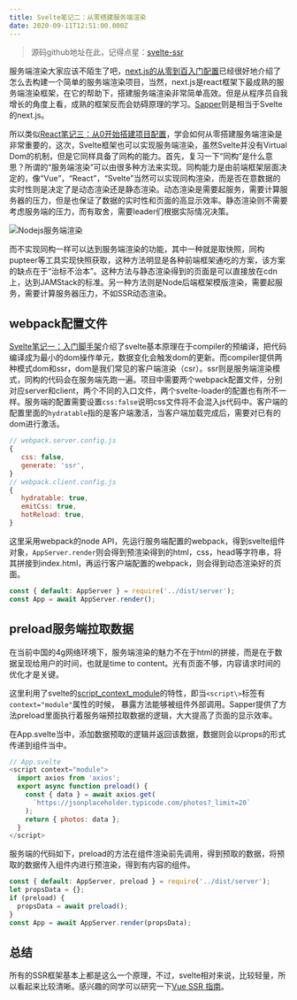 ```yaml
---
title: Svelte笔记二：从零搭建服务端渲染
date: 2020-09-11T12:51:00.000Z
---
```


> 源码github地址在此，记得点星：[svelte-ssr](https://github.com/brandonxiang/svelte-ssr)

服务端渲染大家应该不陌生了吧，[next.js的从零到百入门配置](https://www.jianshu.com/p/1dbb2fa1069e)已经很好地介绍了怎么去构建一个简单的服务端渲染项目，当然，next.js是react框架下最成熟的服务端渲染框架，在它的帮助下，搭建服务端渲染非常简单高效。但是从程序员自我增长的角度上看，成熟的框架反而会妨碍原理的学习。[Sapper](https://github.com/sveltejs/sapper)则是相当于Svelte的next.js。

所以类似[React笔记三：从0开始搭建项目配置](https://www.jianshu.com/p/f8b525f6df54)，学会如何从零搭建服务端渲染是非常重要的，这次，Svelte框架也可以实现服务端渲染，虽然Svelte并没有Virtual Dom的机制，但是它同样具备了同构的能力。首先，复习一下“同构”是什么意思？所谓的“服务端渲染”可以由很多种方法来实现。同构能力是由前端框架层面决定的，像“Vue”，“React”，“Svelte”当然可以实现同构渲染，而是否在意数据的实时性则是决定了是动态渲染还是静态渲染。动态渲染是需要起服务，需要计算服务器的压力，但是也保证了数据的实时性和页面的高显示效率。静态渲染则不需要考虑服务端的压力，而有取舍，需要leader们根据实际情况决策。

![Nodejs服务端渲染](https://upload-images.jianshu.io/upload_images/685800-7e641350b5b78105.png?imageMogr2/auto-orient/strip%7CimageView2/2/w/1240)

而不实现同构一样可以达到服务端渲染的功能，其中一种就是取快照，同构pupteer等工具实现快照获取，这种方法明显是各种前端框架通吃的方案，该方案的缺点在于“治标不治本”。这种方法与静态渲染得到的页面是可以直接放在cdn上，达到JAMStack的标准。另一种方法则是Node后端框架模版渲染，需要起服务，需要计算服务器压力，不如SSR动态渲染。

## webpack配置文件

[Svelte笔记一：入门脚手架](https://www.jianshu.com/p/5fe04f7a796a)介绍了svelte基本原理在于compiler的预编译，把代码编译成为最小的dom操作单元，数据变化会触发dom的更新。而compiler提供两种模式dom和ssr，dom是我们常见的客户端渲染（csr）。ssr则是服务端渲染模式，同构的代码会在服务端先跑一遍。项目中需要两个webpack配置文件，分别对应server和client，两个不同的入口文件，两个svelte-loader的配置也有所不一样。服务端的配置需要设置`css:false`说明css文件将不会混入js代码中。客户端的配置里面的`hydratable`指的是客户端激活，当客户端加载完成后，需要对已有的dom进行激活。

```javascript
// webpack.server.config.js
{
   css: false,
   generate: 'ssr',
}
// webpack.client.config.js
{
   hydratable: true,
   emitCss: true,
   hotReload: true,
}
```

这里采用webpack的node API，先运行服务端配置的webpack，得到svelte组件对象，`AppServer.render`则会得到预渲染得到的html，css，head等字符串，将其拼接到index.html，再运行客户端配置的webpack，则会得到动态渲染好的页面。

```javascript
const { default: AppServer } = require('../dist/server'); 
const App = await AppServer.render(); 
```

## preload服务端拉取数据

在当前中国的4g网络环境下，服务端渲染的魅力不在于html的拼接，而是在于数据呈现给用户的时间，也就是time to content。光有页面不够，内容请求时间的优化才是关键。

这里利用了svelte的[script_context_module](https://svelte.dev/docs#script_context_module)的特性，即当`<script\>`标签有 `context="module"`属性的时候， 暴露方法能够被组件外部调用。Sapper提供了方法preload里面执行着服务端预拉取数据的逻辑，大大提高了页面的显示效率。

在App.svelte当中，添加数据预取的逻辑并返回该数据，数据则会以props的形式传递到组件当中。

```javascript
// App.svelte
<script context="module">
  import axios from 'axios';
  export async function preload() {
    const { data } = await axios.get(
      `https://jsonplaceholder.typicode.com/photos?_limit=20`
    );
    return { photos: data };
  }
</script>
```
服务端的代码如下，preload的方法在组件渲染前先调用，得到预取的数据，将预取的数据传入组件内进行预渲染，得到有内容的组件。

```javascript
const { default: AppServer, preload } = require('../dist/server');
let propsData = {};
if (preload) {
  propsData = await preload();
}
const App = await AppServer.render(propsData);
```

## 总结

所有的SSR框架基本上都是这么一个原理，不过，svelte相对来说，比较轻量，所以看起来比较清晰。感兴趣的同学可以研究一下[Vue SSR 指南](https://ssr.vuejs.org/zh/)。





